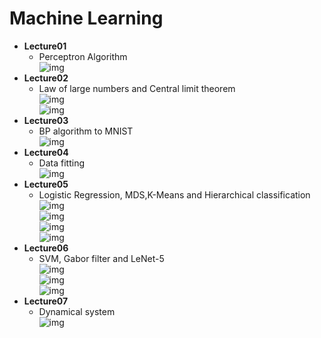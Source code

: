 Machine Learning
==
* **Lecture01**
	* Perceptron Algorithm<br>
	![img](https://github.com/sjm1992st/Machine_learning/blob/master/machine_learning_img/Perceptron.png)<br>
* **Lecture02**
	* Law of large numbers and Central limit theorem<br>
	![img](https://github.com/sjm1992st/Machine_learning/blob/master/machine_learning_img/L2_1.PNG)<br>
	![img](https://github.com/sjm1992st/Machine_learning/blob/master/machine_learning_img/L2_2.PNG)<br>
* **Lecture03**
	* BP algorithm to MNIST<br>
	![img](https://github.com/sjm1992st/Machine_learning/blob/master/machine_learning_img/L3.png)<br>
* **Lecture04**
	* Data fitting<br>
	![img](https://github.com/sjm1992st/Machine_learning/blob/master/machine_learning_img/L4.png)<br>
* **Lecture05**
	* Logistic Regression, MDS,K-Means and Hierarchical classification<br>
	![img](https://github.com/sjm1992st/Machine_learning/blob/master/machine_learning_img/L5_1.png)<br>
	![img](https://github.com/sjm1992st/Machine_learning/blob/master/machine_learning_img/L5_2.PNG)<br>
	![img](https://github.com/sjm1992st/Machine_learning/blob/master/machine_learning_img/L5_3.PNG)<br>
	![img](https://github.com/sjm1992st/Machine_learning/blob/master/machine_learning_img/L5_4.PNG)<br>
* **Lecture06**
	* SVM, Gabor filter and LeNet-5<br>
	![img](https://github.com/sjm1992st/Machine_learning/blob/master/machine_learning_img/L6_1.PNG)<br>
	![img](https://github.com/sjm1992st/Machine_learning/blob/master/machine_learning_img/L6_2.PNG)<br>
	![img](https://github.com/sjm1992st/Machine_learning/blob/master/machine_learning_img/L6_3.PNG)<br>
* **Lecture07**
	* Dynamical system<br>
	![img](https://github.com/sjm1992st/Machine_learning/blob/master/machine_learning_img/L7.png)<br>
